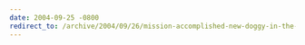 ```yaml
---
date: 2004-09-25 -0800
redirect_to: /archive/2004/09/26/mission-accomplished-new-doggy-in-the-family.aspx/
---
```

